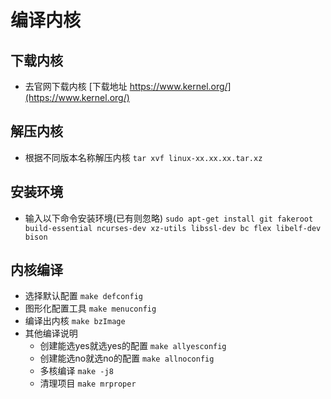 # 编译内核

## 下载内核

- 去官网下载内核 [下载地址 https://www.kernel.org/](https://www.kernel.org/)

## 解压内核

- 根据不同版本名称解压内核
    `tar xvf linux-xx.xx.xx.tar.xz`

## 安装环境

- 输入以下命令安装环境(已有则忽略)
    `sudo apt-get install git fakeroot build-essential ncurses-dev xz-utils libssl-dev bc flex libelf-dev bison`

## 内核编译

- 选择默认配置 `make defconfig`
- 图形化配置工具 `make menuconfig`
- 编译出内核 `make bzImage`
- 其他编译说明
  - 创建能选yes就选yes的配置 `make allyesconfig`
  - 创建能选no就选no的配置 `make allnoconfig`
  - 多核编译 `make -j8`
  - 清理项目 `make mrproper`

